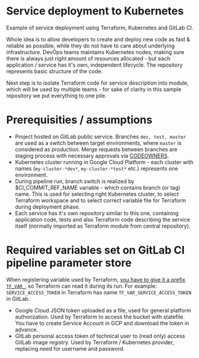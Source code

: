 Service deployment to Kubernetes
================================

Example of service deployment using Terraform, Kubernetes and GitLab CI.  

Whole idea is to allow developers to create and deploy new code as fast & reliable as possible, while they do not have to care about underlying infrastructure. DevOps teams maintains Kubernetes nodes, making sure there is always just right amount of resources allocated - but each application / service has it's own, independent lifecycle. The repository represents basic structure of the code.

Next step is to isolate Terraform code for service description into module, which will be used by multiple teams - for sake of clarity in this sample repository we put everything to one pile.

# Prerequisities / assumptions

- Project hosted on GitLab public service. Branches `dev, test, master` are used as a switch between target environments, where `master` is considered as *production*. Merge requests between branches are staging process with necessary approvals via [CODEOWNERS](https://docs.gitlab.com/ee/user/project/code_owners.html).
- Kubernetes cluster running in Google Cloud Platform - each cluster with names (`my-cluster-*dev*`, `my-cluster-*test*` etc.) represents one environment.
- During pipeline run, branch switch is realized by $CI_COMMIT_REF_NAME variable - which contains branch (or tag) name. This is used for selecting right Kubernetes cluster, to select Terraform workspace and to select correct variable file for Terraform during deployment phase.
- Each service has it's own repository similar to this one, containing application code, tests and also Terraform code describing the service itself (normally imported as Terraform module from central repository).

# Required variables set on GitLab CI pipeline parameter store

When registering variable used by Terraform, [you have to give it a prefix `TF_VAR_`](https://learn.hashicorp.com/terraform/getting-started/variables.html), so Terraform can read it during its run. For example: `SERVICE_ACCESS_TOKEN` in Terraform has name `TF_VAR_SERVICE_ACCESS_TOKEN` in GitLab.

- Google Cloud JSON token uploaded as a file, used for general platform authorization. Used by Terraform to access the bucket with statefile. You have to create Service Account in GCP and download the token in advance.
- GitLab personal access token of technical user to (read only) access GitLab image registry. Used by Terraform / Kubernetes provider, replacing need for username and password.
